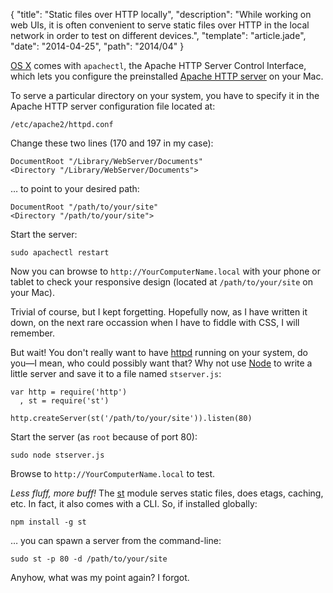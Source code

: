 
{
  "title": "Static files over HTTP locally",
  "description": "While working on web UIs, it is often convenient to serve static files over HTTP in the local network in order to test on different devices.",
  "template": "article.jade",
  "date": "2014-04-25",
  "path": "2014/04"
}

[OS X](https://www.apple.com/osx/) comes with `apachectl`, the Apache HTTP Server Control Interface, which lets you configure the preinstalled [Apache HTTP server](http://httpd.apache.org/) on your Mac.

To serve a particular directory on your system, you have to specify it in the Apache HTTP server configuration file located at:

    /etc/apache2/httpd.conf

Change these two lines (170 and 197 in my case):
    
    DocumentRoot "/Library/WebServer/Documents"
    <Directory "/Library/WebServer/Documents">

… to point to your desired path:

    DocumentRoot "/path/to/your/site"
    <Directory "/path/to/your/site">

Start the server:
 
    sudo apachectl restart

Now you can browse to `http://YourComputerName.local` with your phone or tablet to check your responsive design (located at `/path/to/your/site` on your Mac).

Trivial of course, but I kept forgetting. Hopefully now, as I have written it down, on the next rare occassion when I have to fiddle with CSS, I will remember.

But wait! You don't really want to have [httpd](http://httpd.apache.org/docs/2.2/programs/httpd.html) running on your system, do you—I mean, who could possibly want that? Why not use [Node](http://nodejs.org/) to write a little server and save it to a file named `stserver.js`:

    var http = require('http')
      , st = require('st')

    http.createServer(st('/path/to/your/site')).listen(80)

Start the server (as `root` because of port 80):
    
    sudo node stserver.js

Browse to `http://YourComputerName.local` to test.

*Less fluff, more buff!* The [st](https://github.com/isaacs/st) module serves static files, does etags, caching, etc. In fact, it also comes with a CLI. So, if installed globally:

    npm install -g st

… you can spawn a server from the command-line:

    sudo st -p 80 -d /path/to/your/site

Anyhow, what was my point again? I forgot.

